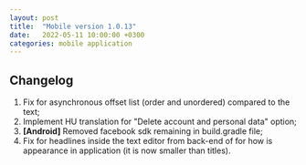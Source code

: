 ```yaml
---
layout: post
title:  "Mobile version 1.0.13"
date:   2022-05-11 10:00:00 +0300
categories: mobile application
---
```


Changelog
---
1. Fix for asynchronous offset list (order and unordered) compared to the text;
2. Implement HU translation for "Delete account and personal data" option;
3. **[Android]** Removed facebook sdk remaining in build.gradle file;
4. Fix for headlines inside the text editor from back-end of for how is appearance in application (it is now smaller than titles).
